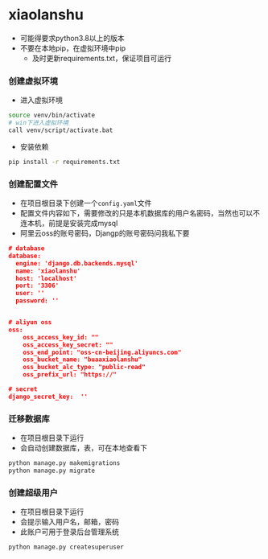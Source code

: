# xiaolanshu

- 可能得要求python3.8以上的版本
- 不要在本地pip，在虚拟环境中pip
  - 及时更新requirements.txt，保证项目可运行

### 创建虚拟环境
- 进入虚拟环境

```bash
source venv/bin/activate
# win下进入虚拟环境
call venv/script/activate.bat
```

- 安装依赖

```bash
pip install -r requirements.txt
```


### 创建配置文件
- 在项目根目录下创建一个`config.yaml`文件
- 配置文件内容如下，需要修改的只是本机数据库的用户名密码，当然也可以不连本机，前提是安装完成mysql
- 阿里云oss的账号密码，Djangp的账号密码问我私下要
```Json
# database
database:
  engine: 'django.db.backends.mysql'
  name: 'xiaolanshu'
  host: 'localhost'
  port: '3306'
  user: ''
  password: ''


# aliyun oss
oss:
    oss_access_key_id: ""
    oss_access_key_secret: ""
    oss_end_point: "oss-cn-beijing.aliyuncs.com"
    oss_bucket_name: "buaaxiaolanshu"
    oss_bucket_alc_type: "public-read"
    oss_prefix_url: "https://"

# secret
django_secret_key:  ''
```

### 迁移数据库
- 在项目根目录下运行
- 会自动创建数据库，表，可在本地查看下
```bash
python manage.py makemigrations
python manage.py migrate
```

### 创建超级用户
- 在项目根目录下运行
- 会提示输入用户名，邮箱，密码
- 此账户可用于登录后台管理系统
```bash
python manage.py createsuperuser
```

